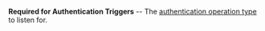 **Required for Authentication Triggers** -- The [authentication
operation
type](/realm/triggers/authentication-triggers#std-label-authentication-event-operation-types)
to listen for.
